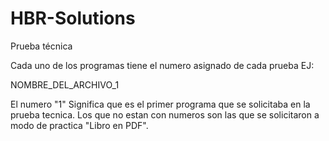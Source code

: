 # HBR-Solutions
Prueba técnica

Cada uno de los programas tiene el numero asignado de cada prueba EJ:

  NOMBRE_DEL_ARCHIVO_1
  
  El numero "1" Significa que es el primer programa que se solicitaba en la prueba tecnica. Los que no estan con numeros son las que se solicitaron a modo de practica "Libro en PDF".
